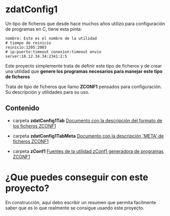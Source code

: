 # zdatConfig1
Un tipo de ficheros que desde hace muchos años utilizo para configuración de programas en C, tiene esta pinta:
~~~
nombre: Este es el nombre de la utilidad
# tiempo de reinicio
reinicio:1205:2003
# ip:puerto:timeout conexion:timeout envio
server:18.12.34.34:2341:2:5
~~~
Este proyecto simplemente trata de definir este tipo de ficheros y de crear una utilidad que **genere los programas necesarios para manejar este tipo de ficheros**

Trata de tipo de ficheros que llamo **ZCONF1** pensados para configuración. Su descripción y utilidades para su uso.

## Contenido
* carpeta **zdatConfig1Tab** 
[Documento con la descripción del formato de los ficheros ZCONF1][TAB_ZCONF1]

* carpeta **zdatConfig1TabMeta** 
[Documento con la descripción 'META' de ficheros ZCONF1][META_ZCONF1]

* carpeta **zConf1** 
[Fuentes de la utilidad zConf1 generadora de programas ZCONF1][ZCONF1]

[TAB_ZCONF1]: zdatConfig1Tab/readme.md "Descripción del formato de ficheros ZCONF1"
[META_ZCONF1]: zdatConfig1TabMeta/readme.md "Descripción del formato de ficheros META_ZCONF1"
[ZCONF1]: zConfig1/README.md "Fuentes en C para la generación de programas de manejo de ficheros ZCONF1"

# ¿Que puedes conseguir con este proyecto?
En construcción, aquí debo escribir un resumen que permita facilmente saber que es lo que realmente se consigue usando este proyecto.

